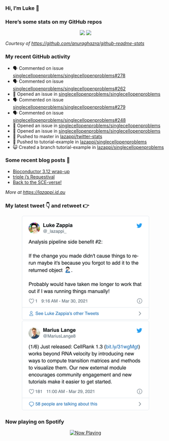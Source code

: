 
<!-- README.md is generated from README.Rmd. Please edit that file -->

### Hi, I’m Luke 👋

<!--
**lazappi/lazappi** is a ✨ _special_ ✨ repository because its `README.md` (this file) appears on your GitHub profile.

Here are some ideas to get you started:

- 🔭 I’m currently working on ...
- 🌱 I’m currently learning ...
- 👯 I’m looking to collaborate on ...
- 🤔 I’m looking for help with ...
- 💬 Ask me about ...
- 📫 How to reach me: ...
- 😄 Pronouns: ...
- ⚡ Fun fact: ...
-->

### Here’s some stats on my GitHub repos

<p align="center">

<img src="https://github-readme-stats.vercel.app/api?username=lazappi&count_private=true&show_icons=true&theme=buefy&hide_title=True">
<img src="https://github-readme-stats.vercel.app/api/top-langs/?username=lazappi&hide=html&theme=buefy&layout=compact">

</p>

*Courtesy of <https://github.com/anuraghazra/github-readme-stats>*

### My recent GitHub activity

  - 🗣 Commented on issue
    [singlecellopenproblems/singlecellopenproblems\#278](https://github.com/singlecellopenproblems/singlecellopenproblems#278)
  - 🗣 Commented on issue
    [singlecellopenproblems/singlecellopenproblems\#262](https://github.com/singlecellopenproblems/singlecellopenproblems#262)
  - 🤔 Opened an issue in
    [singlecellopenproblems/singlecellopenproblems](https://github.com/singlecellopenproblems/singlecellopenproblems)
  - 🗣 Commented on issue
    [singlecellopenproblems/singlecellopenproblems\#279](https://github.com/singlecellopenproblems/singlecellopenproblems#279)
  - 🗣 Commented on issue
    [singlecellopenproblems/singlecellopenproblems\#248](https://github.com/singlecellopenproblems/singlecellopenproblems#248)
  - 🤔 Opened an issue in
    [singlecellopenproblems/singlecellopenproblems](https://github.com/singlecellopenproblems/singlecellopenproblems)
  - 🤔 Opened an issue in
    [singlecellopenproblems/singlecellopenproblems](https://github.com/singlecellopenproblems/singlecellopenproblems)
  - 📨 Pushed to master in
    [lazappi/twitter-stats](https://github.com/lazappi/twitter-stats)
  - 📨 Pushed to tutorial-example in
    [lazappi/singlecellopenproblems](https://github.com/lazappi/singlecellopenproblems)
  - 😺 Created a branch tutorial-example in
    [lazappi/singlecellopenproblems](https://github.com/lazappi/singlecellopenproblems)

### Some recent blog posts 📝

  - [Bioconductor 3.12
    wrap-up](https://lazappi.id.au/post/2020-10-30-bioconductor-3-12-wrap-up/)
  - [triple j’s
    Requestival](https://lazappi.id.au/post/2020-07-11-requestival/)
  - [Back to the
    SCE-verse\!](https://lazappi.id.au/post/2020-05-12-back-to-the-sce-verse/)

*More at <https://lazappi.id.au>*

### My latest tweet 👇 and retweet 👉


<p align="center">

<a href="https://twitter.com/_lazappi_/status/1376825569644527616">
<img src="https://github.com/lazappi/lazappi/raw/master/README_files/figure-gfm/tweets-1.png" width="400">
</a> <a href="https://twitter.com/_lazappi_/status/1376497249291755520">
<img src="https://github.com/lazappi/lazappi/raw/master/README_files/figure-gfm/tweets-2.png" width="400">
</a>

</p>

### Now playing on Spotify

<p align="center">

<a href="https://now-playing-profile.lazappi.vercel.app/now-playing?open">
<img src="https://now-playing-profile.lazappi.vercel.app/now-playing" width="256" height="64" alt="Now Playing">
</a>

</p>
